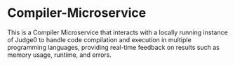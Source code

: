 # Compiler-Microservice
This is a Compiler Microservice that interacts with a locally running instance of Judge0 to handle code compilation and execution in multiple programming languages, providing real-time feedback on results such as memory usage, runtime, and errors.
